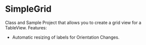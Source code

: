 SimpleGrid
==========

Class and Sample Project that allows you to create a grid view for a TableView. 
Features:
* Automatic resizing of labels for Orientation Changes.

